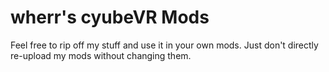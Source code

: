 # wherr's cyubeVR Mods

Feel free to rip off my stuff and use it in your own mods. Just don't directly re-upload my mods without changing them.
